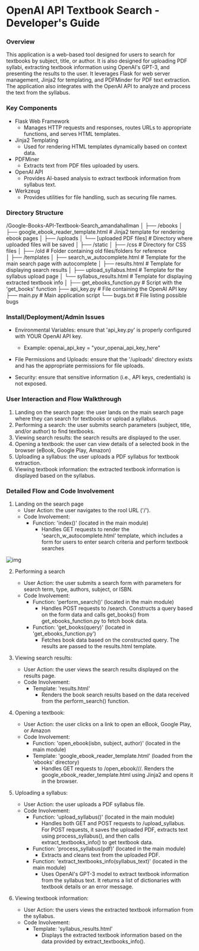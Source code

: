 # OpenAI API Textbook Search - Developer's Guide

### Overview
This application is a web-based tool designed for users to search for textbooks by subject, title, or author. It is also designed for uploading PDF syllabi, extracting textbook information using OpenAI's GPT-3, and presenting the results to the user. It leverages Flask for web server management, Jinja2 for templating, and PDFMinder for PDF text extraction. The application also integrates with the OpenAI API to analyze and process the text from the syllabus.

### Key Components

- Flask Web Framework
    - Manages HTTP requests and responses, routes URLs to appropriate functions, and serves HTML templates.
- Jinja2 Templating
    - Used for rendering HTML templates dynamically based on context data.
- PDFMiner
    - Extracts text from PDF files uploaded by users.
- OpenAI API
    - Provides AI-based analysis to extract textbook information from syllabus text.
- Werkzeug
    - Provides utilities for file handling, such as securing file names.

### Directory Structure

/Google-Books-API-Textbook-Search_amandahallman
│
├── /ebooks
│   ├── google_ebook_reader_template.html     # Jinja2 template for rendering ebook pages
│
├── /uploads
│   └── [uploaded PDF files]                  # Directory where uploaded files will be saved
│
├── /static
│   ├── /css                                  # Directory for CSS files
│
├── /old                                      # Folder containing old files/folders for reference                                   
│
├── /templates
│   ├── search_w_autocomplete.html            # Template for the main search page with autocomplete
│   ├── results.html                          # Template for displaying search results
│   ├── upload_syllabus.html                  # Template for the syllabus upload page
│   └── syllabus_results.html                 # Template for displaying extracted textbook info
│
├── get_ebooks_function.py                    # Script with the 'get_books' function
├── api_key.py                                # File containing the OpenAI API key
├── main.py                                   # Main application script
└── bugs.txt                                  # File listing possible bugs

### Install/Deployment/Admin Issues

- Environmental Variables: ensure that 'api_key.py' is properly configured with YOUR OpenAI API key.
    - Example: openai_api_key = "your_openai_api_key_here"

- File Permissions and Uploads: ensure that the '/uploads' directory exists and has the appropriate permissions for file uploads.

- Security: ensure that sensitive information (i.e., API keys, credentials) is not exposed.

### User Interaction and Flow Walkthrough

1. Landing on the search page: the user lands on the main search page where they can search for textbooks or upload a syllabus.
2. Performing a search: the user submits search parameters (subject, title, and/or author) to find textbooks.
3. Viewing search results: the search results are displayed to the user.
4. Opening a textbook: the user can view details of a selected book in the browser (eBook, Google Play, Amazon)
5. Uploading a syllabus: the user uploads a PDF syllabus for textbook extraction.
6. Viewing textbook information: the extracted textbook information is displayed based on the syllabus. 

### Detailed Flow and Code Involvement

1. Landing on the search page
    - User Action: the user navigates to the rool URL ('/').
    - Code Involvement:
        - Function: 'index()' (located in the main module)
            - Handles GET requests to render the 'search_w_autocomplete.html' template, which includes a form for users to enter search criteria and perform textbook searches

![img](<Screenshot 2024-07-24 at 1.25.53 PM.png>)

2. Performing a search
    - User Action: the user submits a search form with parameters for search term, type, authors, subject, or ISBN. 
    - Code Involvement:
        - Function: 'perform_search()' (located in the main module)
            - Handles POST requests to /search. Constructs a query based on the form data and calls get_books() from get_ebooks_function.py to fetch book data.
        - Function: 'get_books(query)' (located in 'get_ebooks_function.py')
            - Fetches book data based on the constructed query. The results are passed to the results.html template.

3. Viewing search results:
    - User Action: the user views the search results displayed on the results page.
    - Code Involvement:
        - Template: 'results.html'
            - Renders the book search results based on the data received from the perform_search() function.

4. Opening a textbook:
    - User Action: the user clicks on a link to open an eBook, Google Play, or Amazon
    - Code Involvement:
        - Function: 'open_ebook(isbn, subject, author)' (located in the main module)
        - Template: 'google_ebook_reader_template.html' (loaded from the 'ebooks' directory)
            - Handles GET requests to /open_ebook/<isbn>/<subject>/<author>. Renders the google_ebook_reader_template.html using Jinja2 and opens it in the browser.

5. Uploading a syllabus:
    - User Action: the user uploads a PDF syllabus file.
    - Code Involvement:
        - Function: 'upload_syllabus()' (located in the main module)
            - Handles both GET and POST requests to /upload_syllabus. For POST requests, it saves the uploaded PDF, extracts text using process_syllabus(), and then calls extract_textbooks_info() to get textbook data.
        - Function: 'process_syllabus(pdf)' (located in the main module)
            - Extracts and cleans text from the uploaded PDF.
        - Function: 'extract_textbooks_info(syllabus_text)' (located in the main module)
            - Uses OpenAI's GPT-3 model to extract textbook information from the syllabus text. It returns a list of dictionaries with textbook details or an error message.

6. Viewing textbook information:
    - User Action: the users views the extracted textbook information from the syllabus.
    - Code Involvement:
        - Template: 'syllabus_results.html'
            - Displays the extracted textbook information based on the data provided by extract_textbooks_info().




